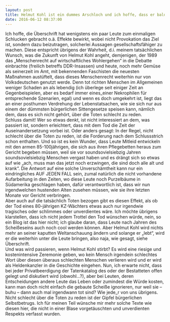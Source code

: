```yaml
---
layout: post
title: Helmut Kohl ist ein dummes Arschloch und ich hoffe, dass er bald stirbt
date: 2016-06-12 08:37:00
---
```


Ich hoffe, die Überschrift hat wenigstens ein paar Leute zum einmaligen Schlucken gebracht o.ä. Effekte bewirkt, wobei nicht Provokation das Ziel ist, sondern dazu beizutragen, solcherlei Aussagen gesellschaftsfähiger zu machen. Diese entspricht übrigens der Wahrheit, d.i. meinem tatsächlichen Wunsch, was die Zukunft von Helmut Kohl angeht, demjenigen, der 1989 das „Menschenrecht auf wirtschaftliches Wohlergehen“ in die Debatte einbrachte (freilich betreffs DDR-Insassen) und heute, noch mehr Gemüse als seinerzeit im Amt, mit bekennenden Faschisten die neuesten Maßnahmen austüftelt, dass dieses Menschenrecht weiterhin nur von Volksdeutschen genutzt werde. Denn tot richten Menschen im Allgemeinen weniger Schaden an als lebendig (ich überlege seit einiger Zeit an Gegenbeispielen, aber es bedarf immer eines\_einer Nekrophilen für entsprechende Szenarien, egal) und wenn es doch umgekehrt ist, liegt das an einer posthumen Verdrehung der Lebenstatsachen, wie sie sich nur aus einem der dümmsten bürgerlichen Sittengesetze speisen kann, nämlich dem, dass es sich nicht gehört, über die Toten schlecht zu reden. <br>
Schluss damit! Wer so etwas denkt, ist nicht interessiert an dem, was passiert ist, sondern erleichtert, dass mit dem Tod die Zeit der Auseinandersetzung vorbei ist. Oder anders gesagt: In der Regel, nicht schlecht über die Toten zu reden, ist die Forderung nach dem Schlussstrich schon enthalten. Und so ist es kein Wunder, dass Leute Mitleid entwickeln mit den armen 85-100jährigen, die sich aus ihren Pflegebetten heraus zum Gericht begeben müssen, weil sie vor soundsovielsiebzig Jahren soundsovielsiebzig Menschen vergast haben und es drängt sich so etwas auf wie „ach, muss man das jetzt noch erzwingen, die sind doch alle alt und krank“. Die Antwort auf eine solche Unverschämtheit kann nur ein eindringliches AUF JEDEN FALL sein, zumal natürlich die nicht vorhandene Aufarbeitung in den Zeiten, wo diese Leute noch Purzelbäume in Südamerika geschlagen haben, dafür verantwortlich ist, dass wir nun irgendwelchen hustenden Alten zusehen müssen, wie sie ihre letzten Monate vor Gericht verbringen. <br>
Aber auch auf die tatsächlich Toten bezogen gibt es diesen Effekt, als ob der Tod eines 80-jährigen KZ-Wächters etwas auch nur irgendwie tragisches oder schlimmes oder unverdientes wäre. Ich möchte übrigens klarstellen, dass ich nicht jedem Trottel den Tod wünschen würde, nein, so ein Blog ist das hier nicht; ich glaube daran, dass Leute nach Jahren des Scheißeseins auch noch cool werden können. Aber Helmut Kohl wird nichts mehr an seiner kaputten Weltanschauung ändern und solange er „lebt“, wird er die weiterhin unter die Leute bringen, also naja, wie gesagt, siehe Überschrift.<br>
Und was wird passieren, wenn Helmut Kohl stirbt? Es wird eine riesige und kostenintensive Zeremonie geben, wo kein Mensch irgendein schlechtes Wort über diesen überaus schlechten Menschen verlieren wird und er wird als Heldenkanzler in die Geschichte eingehen. Nun, ich erwarte nicht, dass bei jeder Privatbeerdigung der Tatenkatalog des oder der Bestatteten offen gelegt und diskutiert wird (obwohl…?), aber bei Leuten, deren Entscheidungen andere Leute das Leben oder zumindest die Würde kosten, kann man doch nicht einfach die gebaute Scheiße ignorieren, nur weil sie – buhu – dann auch mal irgendwann tot sind? Wie jede\_r von uns übrigens.<br>
Nicht schlecht über die Toten zu reden ist der Gipfel bürgerlichen Selbstbetrugs. Ich für meinen Teil wünsche mir mehr solche Texte wie diesen hier, die nicht in einer Blase vorgetäuschten und unverdienten Respekts verfasst wurden.
